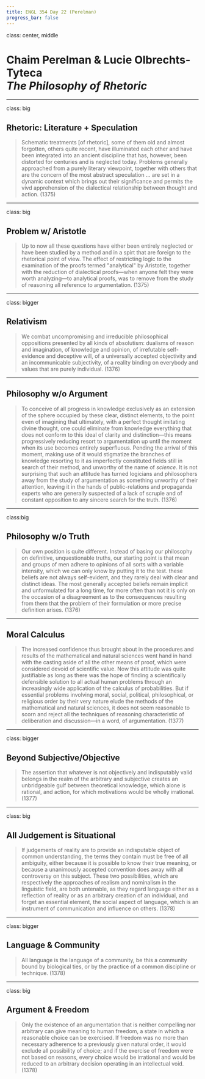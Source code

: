 ```yaml
---
title: ENGL 354 Day 22 (Perelman)
progress_bar: false
---
```

class: center, middle

# Chaim Perelman & Lucie Olbrechts-Tyteca <br> *The Philosophy of Rhetoric*
---
class: big
## Rhetoric: Literature + Speculation

> Schematic treatments [of rhetoric], some of them old and almost forgotten, others quite recent, have illuminated each other and have been integrated into an ancient discipline that has, however, been distorted for centuries and is neglected today. Problems generally approached from a purely literary viewpoint, together with others that are the concern of the most abstract speculation … are set in a dynamic context which brings out their significance and permits the vivd apprehension of the dialectical relationship between thought and action. (1375)
---
class: big
## Problem w/ Aristotle

> Up to now all these questions have either been entirely neglected or have been studied by a method and in a spirt that are foreign to the rhetorical point of view. The effect of restricting logic to the examination of the proofs termed "analytical" by Aristotle, together with the reduction of dialectical proofs—when anyone felt they were worth analyzing—to analytical proofs, was to remove from the study of reasoning all reference to argumentation. (1375)
---
class: bigger
## Relativism

> We combat uncompromising and irreducible philosophical oppositions presented by all kinds of absolutism: dualisms of reason and imagination, of knowledge and opinion, of irrefutable self-evidence and deceptive will, of a universally accepted objectivity and an incommunicable subjectivity, of a reality binding on everybody and values that are purely individual. (1376)
---
## Philosophy w/o Argument

> To conceive of all progress in knowledge exclusively as an extension of the sphere occupied by these clear, distinct elements, to the point even of imagining that ultimately, with a perfect thought imitating divine thought, one could eliminate from knowledge everything that does not conform to this ideal of clarity and distinction—this means progressively reducing resort to argumentation up until the moment when its use becomes entirely superfluous. Pending the arrival of this moment, making use of it would stigmatize the branches of knowledge resorting to it as imperfectly constituted fields still in search of their method, and unworthy of the name of *science*. It is not surprising that such an attitude has turned logicians and philosophers away from the study of argumentation as something unworthy of their attention, leaving it in the hands of public-relations and propaganda experts who are generally suspected of a lack of scruple and of constant opposition to any sincere search for the truth. (1376)
---
class:big
## Philosophy w/o Truth

> Our own position is quite different. Instead of basing our philosophy on definitive, unquestionable truths, our starting point is that mean and groups of men adhere to opinions of all sorts with a variable intensity, which we can only know by putting it to the test. these beliefs are not always self-evident, and they rarely deal with clear and distinct ideas. The most generally accepted beliefs remain implicit and unformulated for a long time, for more often than not it is only on the occasion of a disagreement as to the consequences resulting from them that the problem of their formulation or more precise definition arises. (1376)
---
## Moral Calculus

> The increased confidence thus brought about in the procedures and results of the mathematical and natural sciences went hand in hand with the casting aside of all the other means of proof, which were considered devoid of scientific value. Now this attitude was quite justifiable as long as there was the hope of finding a scientifically defensible solution to all actual human problems through an increasingly wide application of the calculus of probabilities. But if essential problems involving moral, social, political, philosophical, or religious order by their very nature elude the methods of the mathematical and natural sciences, it does not seem reasonable to scorn and reject all the techniques of reasoning characteristic of deliberation and discussion—in a word, of argumentation. (1377)
---
class: bigger
## Beyond Subjective/Objective

> The assertion that whatever is not objectively and indisputably valid belongs in the realm of the arbitrary and subjective creates an unbridgeable gulf between theoretical knowledge, which alone is rational, and action, for which motivations would be wholly irrational. (1377)
---
class: big
## All Judgement is Situational

> If judgements of reality are to provide an indisputable object of common understanding, the terms they contain must be free of all ambiguity, either because it is possible to know their true meaning, or because a unanimously accepted convention does away with all controversy on this subject. These two possibilities, which are respectively the approaches of realism and nominalism in the linguistic field, are both untenable, as they regard language either as a reflection of reality or as an arbitrary creation of an individual, and forget an essential element, the social aspect of language, which is an instrument of communication and influence on others. (1378)
---
class: bigger
## Language & Community

> All language is the language of a community, be this a community bound by biological ties, or by the practice of a common discipline or technique. (1378)
---
class: big
## Argument & Freedom

> Only the existence of an argumentation that is neither compelling nor arbitrary can give meaning to human freedom, a state in which a reasonable choice can be exercised. If freedom was no more than necessary adherence to a previously given natural order, it would exclude all possibility of choice; and if the exercise of freedom were not based on reasons, every choice would be irrational and would be reduced to an arbitrary decision operating in an intellectual void. (1378)